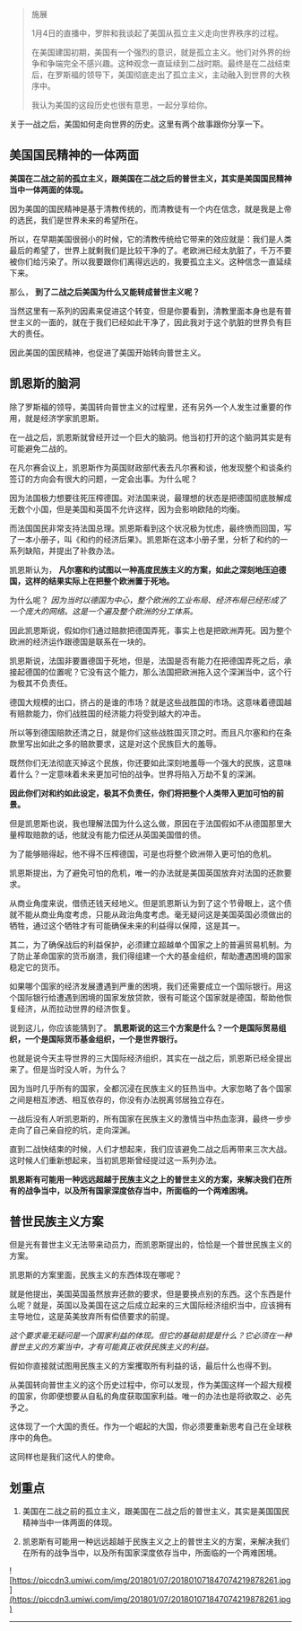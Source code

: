 > 施展
> 
> 1月4日的直播中，罗胖和我谈起了美国从孤立主义走向世界秩序的过程。
> 
> 
> 
> 在美国建国初期，美国有一个强烈的意识，就是孤立主义。他们对外界的纷争和争端完全不感兴趣。这种观念一直延续到二战时期。最终是在二战结束后，在罗斯福的领导下，美国彻底走出了孤立主义，主动融入到世界的大秩序中。
> 
> 
> 
> 我认为美国的这段历史也很有意思，一起分享给你。

关于一战之后，美国如何走向世界的历史。这里有两个故事跟你分享一下。

## 美国国民精神的一体两面

 **美国在二战之前的孤立主义，跟美国在二战之后的普世主义，其实是美国国民精神当中一体两面的体现。**

因为美国的国民精神是基于清教传统的，而清教徒有一个内在信念，就是我是上帝的选民，我们是世界未来的希望所在。

所以，在早期美国很弱小的时候，它的清教传统给它带来的效应就是：我们是人类最后的希望了，世界上就剩我们是比较干净的了。老欧洲已经太肮脏了，千万不要被你们给污染了。所以我要跟你们离得远远的，我要孤立主义。这种信念一直延续下来。

那么， **到了二战之后美国为什么又能转成普世主义呢？**

当然这里有一系列的因素来促进这个转变，但是你要看到，清教里面本身也是有普世主义的一面的，就在于我们已经如此干净了，因此我对于这个肮脏的世界负有巨大的责任。

因此美国的国民精神，也促进了美国开始转向普世主义。

## 凯恩斯的脑洞

除了罗斯福的领导，美国转向普世主义的过程里，还有另外一个人发生过重要的作用，就是经济学家凯恩斯。

在一战之后，凯恩斯就曾经开过一个巨大的脑洞。他当初打开的这个脑洞其实是有可能避免二战的。

在凡尔赛会议上，凯恩斯作为英国财政部代表去凡尔赛和谈，他发现整个和谈条约签订的方向会有很大的问题，一定会出事。为什么呢？

因为法国极力想要往死压榨德国。对法国来说，最理想的状态是把德国彻底肢解成无数个小国，但是美国和英国不允许这样，因为会影响欧陆的均衡。

而法国国民非常支持法国总理。凯恩斯看到这个状况极为忧虑，最终愤而回国，写了一本小册子，叫《和约的经济后果》。凯恩斯在这本小册子里，分析了和约的一系列缺陷，并提出了补救办法。

凯恩斯认为， **凡尔塞和约试图以一种高度民族主义的方案，如此之深刻地压迫德国，这样的结果实际上在把整个欧洲置于死地。**

为什么呢？ *因为当时以德国为中心，整个欧洲的工业布局、经济布局已经形成了一个庞大的网络。这是一个遍及整个欧洲的分工体系。*

因此凯恩斯说，假如你们通过赔款把德国弄死，事实上也是把欧洲弄死。因为整个欧洲的经济运作跟德国是联系在一块的。

凯恩斯说，法国非要置德国于死地，但是，法国是否有能力在把德国弄死之后，承接起德国的位置呢？它没有这个能力，那么法国把欧洲拖入这个深渊当中，这个行为极其不负责任。

德国大规模的出口，挤占的是谁的市场？就是这些战胜国的市场。这意味着德国越有赔款能力，你们战胜国的经济能力将受到越大的冲击。

所以等到德国赔款还清之日，就是你们这些战胜国灭顶之时。而且凡尔塞和约在条款里写出如此之多的赔款要求，这是对这个民族巨大的羞辱。

既然你们无法彻底灭掉这个民族，你还要如此深刻地羞辱一个强大的民族，这意味着什么？一定意味着未来更加可怕的战争。世界将陷入万劫不复的深渊。

 **因此你们对和约如此设定，极其不负责任，你们将把整个人类带入更加可怕的前景。**

但是凯恩斯也说，我也理解法国为什么这么做，原因在于法国假如不从德国那里大量榨取赔款的话，他就没有能力偿还从英国美国借的债。

为了能够赔得起，他不得不压榨德国，可是也将整个欧洲带入更可怕的危机。

凯恩斯提出，为了避免可怕的危机，唯一的办法就是美国英国放弃对法国的还款要求。

从商业角度来说，借债还钱天经地义。但是凯恩斯认为到了这个节骨眼上，这个债就不能从商业角度考虑，只能从政治角度考虑。毫无疑问这是美国英国必须做出的牺牲，通过这个牺牲才有可能确保未来的利益得以保障，这是其一。

其二，为了确保战后的利益保护，必须建立超越单个国家之上的普遍贸易机制。为了防止革命国家的货币崩溃，我们得组建一个大的基金组织，帮助遭遇困境的国家稳定它的货币。

如果哪个国家的经济发展遭遇到严重的困境，我们还需要成立一个国际银行。用这个国际银行给遭遇到困境的国家发放贷款，很有可能这个国家就是德国，帮助他恢复经济，从而拉动世界的经济恢复。

说到这儿，你应该能猜到了。 **凯恩斯说的这三个方案是什么？一个是国际贸易组织，一个是国际货币基金组织，一个是世界银行。**

也就是说今天主导世界的三大国际经济组织，其实在一战之后，凯恩斯已经全提出来了。但是当时没人听，为什么？

因为当时几乎所有的国家，全都沉浸在民族主义的狂热当中。大家忽略了各个国家之间是相互渗透、相互依存的，你没有办法脱离邻居独立存在。

一战后没有人听凯恩斯的，所有国家在民族主义的激情当中热血澎湃，最终一步步走向了自己亲自挖的坑，走向深渊。

直到二战快结束的时候，人们才想起来，我们应该避免二战之后再带来三次大战。这时候人们重新想起来，当初凯恩斯曾经提过这一系列办法。

 **凯恩斯有可能用一种远远超越于民族主义之上的普世主义的方案，来解决我们在所有的战争当中，以及所有国家深度依存当中，所面临的一个两难困境。**

## 普世民族主义方案

但是光有普世主义无法带来动员力，而凯恩斯提出的，恰恰是一个普世民族主义的方案。

凯恩斯的方案里面，民族主义的东西体现在哪呢？

就是他提出，美国英国虽然放弃还款的要求，但是要换点别的东西。这个东西是什么呢？就是，英国以及美国在这之后成立起来的三大国际经济组织当中，应该拥有主导地位，这是英美放弃所有偿债要求的前提。

 *这个要求毫无疑问是一个国家利益的体现。但它的基础前提是什么？它必须在一种普世主义的方案当中，才有可能真正收获民族主义的利益。*

假如你直接就试图用民族主义的方案攫取所有利益的话，最后什么也得不到。

从美国转向普世主义的这个历史过程中，你可以发现，作为美国这样一个超大规模的国家，你即便想要从自私的角度获取国家利益。唯一的办法也是将欲取之、必先予之。

这体现了一个大国的责任。作为一个崛起的大国，你必须要重新思考自己在全球秩序中的角色。

这同样也是我们这代人的使命。

## 划重点

1. 美国在二战之前的孤立主义，跟美国在二战之后的普世主义，其实是美国国民精神当中一体两面的体现。

2. 凯恩斯有可能用一种远远超越于民族主义之上的普世主义的方案，来解决我们在所有的战争当中，以及所有国家深度依存当中，所面临的一个两难困境。

![https://piccdn3.umiwi.com/img/201801/07/201801071847074219878261.jpg](https://piccdn3.umiwi.com/img/201801/07/201801071847074219878261.jpg)

---
